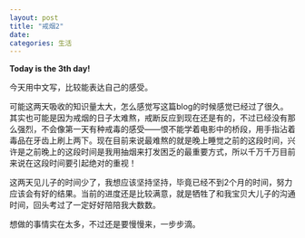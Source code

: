 ```yaml
---
layout: post
title: "戒烟2"
date:
categories: 生活
---
```



 **Today is the 3th day!**
   
      
   今天用中文写，比较能表达自己的感受。

   可能这两天吸收的知识量太大，怎么感觉写这篇blog的时候感觉已经过了很久。 其实也可能是因为戒烟的日子太难熬，戒断反应到现在还是有的，不过已经没有那么强烈，不会像第一天有种戒毒的感受——恨不能学着电影中的桥段，用手指沾着毒品在牙齿上刷上两下。现在目前来说最难熬的就是晚上睡觉之前的这段时间，兴许是之前晚上的这段时间是我用抽烟来打发困乏的最重要方式，所以千万千万目前来说在这段时间要引起绝对的重视！

   这两天见儿子的时间少了，我想应该坚持坚持，毕竟已经不到2个月的时间，努力应该会有好的结果。当前的进度还是比较满意，就是牺牲了和我宝贝大儿子的沟通时间，回头考过了一定好好陪陪我大数数。

   想做的事情实在太多，不过还是要慢慢来，一步步滴。